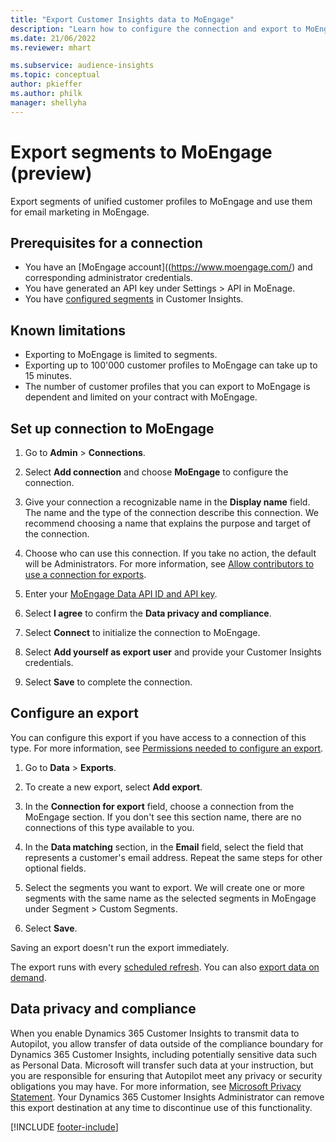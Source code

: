 ```yaml
---
title: "Export Customer Insights data to MoEngage"
description: "Learn how to configure the connection and export to MoEngage."
ms.date: 21/06/2022
ms.reviewer: mhart

ms.subservice: audience-insights
ms.topic: conceptual
author: pkieffer
ms.author: philk
manager: shellyha
---
```


# Export segments to MoEngage (preview)

Export segments of unified customer profiles to MoEngage and use them for email marketing in MoEngage. 

## Prerequisites for a connection

-	You have an [MoEngage account]((https://www.moengage.com/) and corresponding administrator credentials.
-	You have generated an API key under Settings > API in MoEnage.
-	You have [configured segments](segments.md) in Customer Insights.

## Known limitations

- Exporting to MoEngage is limited to segments.
- Exporting up to 100'000 customer profiles to MoEngage can take up to 15 minutes. 
- The number of customer profiles that you can export to MoEngage is dependent and limited on your contract with MoEngage.

## Set up connection to MoEngage

1. Go to **Admin** > **Connections**.

1. Select **Add connection** and choose **MoEngage** to configure the connection.

1. Give your connection a recognizable name in the **Display name** field. The name and the type of the connection describe this connection. We recommend choosing a name that explains the purpose and target of the connection.

1. Choose who can use this connection. If you take no action, the default will be Administrators. For more information, see [Allow contributors to use a connection for exports](connections.md#allow-contributors-to-use-a-connection-for-exports).

1. Enter your [MoEngage Data API ID and API key]([https://autopilot.docs.apiary.io/#](https://developers.moengage.com/hc/en-us/articles/4404674776724-Overview#:~:text=Navigate%20to%20Settings%20%3E%20APIs%20%3E%20DATA,ID%20Password%20%2D%20DATA%20API%20KEY)).

1. Select **I agree** to confirm the **Data privacy and compliance**.

1. Select **Connect** to initialize the connection to MoEngage.

1. Select **Add yourself as export user** and provide your Customer Insights credentials.

1. Select **Save** to complete the connection.

## Configure an export

You can configure this export if you have access to a connection of this type. For more information, see [Permissions needed to configure an export](export-destinations.md#set-up-a-new-export).

1. Go to **Data** > **Exports**.

1. To create a new export, select **Add export**.

1. In the **Connection for export** field, choose a connection from the MoEngage section. If you don't see this section name, there are no connections of this type available to you.

1. In the **Data matching** section, in the **Email** field, select the field that represents a customer's email address. Repeat the same steps for other optional fields.

1. Select the segments you want to export. We will create one or more segments with the same name as the selected segments in MoEngage under Segment > Custom Segments. 

1. Select **Save**.

Saving an export doesn't run the export immediately.

The export runs with every [scheduled refresh](system.md#schedule-tab). 
You can also [export data on demand](export-destinations.md#run-exports-on-demand). 

## Data privacy and compliance

When you enable Dynamics 365 Customer Insights to transmit data to Autopilot, you allow transfer of data outside of the compliance boundary for Dynamics 365 Customer Insights, including potentially sensitive data such as Personal Data. Microsoft will transfer such data at your instruction, but you are responsible for ensuring that Autopilot meet any privacy or security obligations you may have. For more information, see [Microsoft Privacy Statement](https://go.microsoft.com/fwlink/?linkid=396732).
Your Dynamics 365 Customer Insights Administrator can remove this export destination at any time to discontinue use of this functionality.


[!INCLUDE [footer-include](includes/footer-banner.md)]

